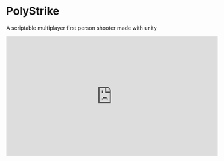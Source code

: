 # PolyStrike
A scriptable multiplayer first person shooter made with unity

<iframe width="560" height="315" src="https://www.youtube.com/embed/UyfFwfVUJp4" frameborder="0" allow="accelerometer; autoplay; encrypted-media; gyroscope; picture-in-picture" allowfullscreen></iframe>
